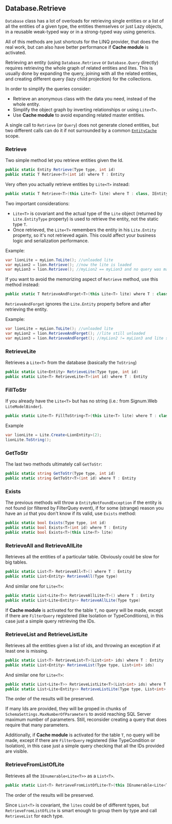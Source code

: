 ﻿## Database.Retrieve

`Database` class has a lot of overloads for retrieving single entities or a list of all the entities of a given type, the entities themselves or just Lazy objects, in a reusable weak-typed way or in a strong-typed way using generics. 

All of this methods are just shortcuts for the LINQ provider, that does the real work, but can also have better performance if **Cache module** is activated.

Retrieving an entity (using `Database.Retrieve` or `Database.Query` directly) requires retrieving the whole graph of related entities and lites. This is usually done by expanding the query, joining with all the related entities, and creating different query (lazy child projection) for the collections. 

In order to simplify the queries consider: 
* Retrieve an anonymous class with the data you need, instead of the whole entity. 
* Simplify the object graph by inverting relationships or using `Lite<T>`. 
* Use **Cache module** to avoid expanding related master entities. 

A single call to `Retrieve` (or `Query`) does not generate cloned entities, but two different calls can do it if not surrounded by a common [`EntityCache`](EntityCache.md) scope. 


### Retrieve

Two simple method let you retrieve entities given the Id. 

```C#
public static Entity Retrieve(Type type, int id) 
public static T Retrieve<T>(int id) where T : Entity
```

Very often you actually retrieve entities by `Lite<T>` instead:

```C#
public static T Retrieve<T>(this Lite<T> lite) where T : class, IEntity
```

Two important considerations: 
* `Lite<T>` is covariant and the actual type of the `Lite` object (returned by `Lite.EntityType` property) is used to retrieve the entity, not the static type `T`.
*  Once retrieved, the `Lite<T>` remembers the entity in his `Lite.Entity` property, so it's not retrieved again. This could affect your business logic and serialization performance. 

Example: 

```C#
var lionLite = myLion.ToLite(); //unloaded lite
var myLion2 = lion.Retrieve(); //now the lite is loaded
var myLion3 = lion.Retrieve(); //myLion2 == myLion3 and no query was made!
```

If you want to avoid the memorizing aspect of `Retrieve` method, use this method instead: 

```C#
public static T RetrieveAndForget<T>(this Lite<T> lite) where T : class, IEntity
```

`RetrieveAndForget` ignores the `Lite.Entity` property before and after retrieving the entity.  

Example: 

```C#
var lionLite = myLion.ToLite(); //unloaded lite
var myLion2 = lion.RetrieveAndForget(); //lite still unloaded
var myLion3 = lion.RetrieveAndForget(); //myLion2 != myLion3 and lite still unloaded
```

### RetrieveLite

Retrieves a `Lite<T>` from the database (basically the `ToString`)

```C#
public static Lite<Entity> RetrieveLite(Type type, int id)
public static Lite<T> RetrieveLite<T>(int id) where T : Entity
```

### FillToStr

If you already have the `Lite<T>` but has no string (i.e.: from Signum.Web `LiteModelBinder`).  

```C#
public static Lite<T> FillToString<T>(this Lite<T> lite) where T : class, IEntity
```

Example
```C#
var lionLite = Lite.Create<LionEntity>(2);
lionLite.ToString();
```

### GetToStr

The last two methods ultimately call `GetToStr`:

```C#
public static string GetToStr(Type type, int id)
public static string GetToStr<T>(int id) where T : Entity
```

### Exists

The previous methods will throw a `EntityNotFoundException` if the entity is not found (or filtered by FilterQuey event), if for some (strange) reason you have an `id` that you don't know if its valid, use `Exists` method: 

```C#
public static bool Exists(Type type, int id)
public static bool Exists<T>(int id) where T : Entity
public static bool Exists<T>(this Lite<T> lite)
```  


### RetrieveAll and RetrieveAllLite 

Retrieves all the entities of a particular table. Obviously could be slow for big tables. 

```C#
public static List<T> RetrieveAll<T>() where T : Entity
public static List<Entity> RetrieveAll(Type type)
```

And similar one for `Lite<T>`:
```C#
public static List<Lite<T>> RetrieveAllLite<T>() where T : Entity
public static List<Lite<Entity>> RetrieveAllLite(Type type)
```

If **Cache module** is activated for the table `T`, no query will be made, except if there are `FilterQuery` registered (like Isolation or TypeConditions), in this case just a simple query retrieving the IDs. 


### RetrieveList and RetrieveListLite

Retrieves all the entities given a list of ids, and throwing an exception if at least one is missing. 

```C#
public static List<T> RetrieveList<T>(List<int> ids) where T : Entity
public static List<Entity> RetrieveList(Type type, List<int> ids)
```

And similar one for `Lite<T>`:

```C#
public static List<Lite<T>> RetrieveListLite<T>(List<int> ids) where T : Entity
public static List<Lite<Entity>> RetrieveListLite(Type type, List<int> ids)
```

The order of the results will be preserved. 

If many Ids are provided, they will be groped in chunks of `SchemaSettings.MaxNumberOfParameters` to avoid reaching SQL Server maximum number of parameters. Still, reconsider creating a query that does require that many parameters. 

Additionally, if **Cache module** is activated for the table `T`, no query will be made, except if there are `FilterQuery` registered (like TypeCondition or Isolation), in this case just a simple query checking that all the IDs provided are visible. 

### RetrieveFromListOfLite

Retrieves all the `IEnumerable<Lite<T>>` as a `List<T>`. 

```C#
public static List<T> RetrieveFromListOfLite<T>(this IEnumerable<Lite<T>> lites) where T : class, IEntity
```

The order of the results will be preserved. 

Since `List<T>` is covariant, the `lites` could be of different types, but `RetrieveFromListOfLite` is smart enough to group them by type and call `RetrieveList` for each type.  

